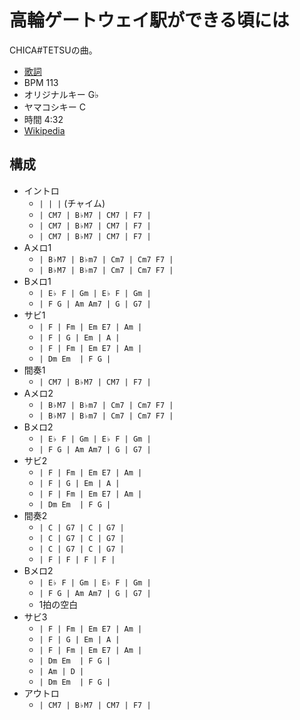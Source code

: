 # 高輪ゲートウェイ駅ができる頃には

CHICA#TETSUの曲。

- [歌詞](https://j-lyric.net/artist/a060421/l04e727.html)
- BPM 113
- オリジナルキー G♭
- ヤマコシキー C
- 時間 4:32
- [Wikipedia](https://ja.wikipedia.org/wiki/BEYOOOOOND1St)

## 構成

- イントロ
  - `| | |` (チャイム)
  - `| CM7 | B♭M7 | CM7 | F7 |`
  - `| CM7 | B♭M7 | CM7 | F7 |`
  - `| CM7 | B♭M7 | CM7 | F7 |`
- Aメロ1
  - `| B♭M7 | B♭m7 | Cm7 | Cm7 F7 |`
  - `| B♭M7 | B♭m7 | Cm7 | Cm7 F7 |`
- Bメロ1
  - `| E♭ F | Gm | E♭ F | Gm |`
  - `| F G | Am Am7 | G | G7 |`
- サビ1
  - `| F | Fm | Em E7 | Am |`
  - `| F | G | Em | A |`
  - `| F | Fm | Em E7 | Am |`
  - `| Dm Em  | F G |`
- 間奏1
  - `| CM7 | B♭M7 | CM7 | F7 |`
- Aメロ2
  - `| B♭M7 | B♭m7 | Cm7 | Cm7 F7 |`
  - `| B♭M7 | B♭m7 | Cm7 | Cm7 F7 |`
- Bメロ2
  - `| E♭ F | Gm | E♭ F | Gm |`
  - `| F G | Am Am7 | G | G7 |`
- サビ2
  - `| F | Fm | Em E7 | Am |`
  - `| F | G | Em | A |`
  - `| F | Fm | Em E7 | Am |`
  - `| Dm Em  | F G |`
- 間奏2
  - `| C | G7 | C | G7 |`
  - `| C | G7 | C | G7 |`
  - `| C | G7 | C | G7 |`
  - `| F | F | F | F
  |`
- Bメロ2
  - `| E♭ F | Gm | E♭ F | Gm |`
  - `| F G | Am Am7 | G | G7 |`
  - 1拍の空白
- サビ3
  - `| F | Fm | Em E7 | Am |`
  - `| F | G | Em | A |`
  - `| F | Fm | Em E7 | Am |`
  - `| Dm Em  | F G |`
  - `| Am | D |`
  - `| Dm Em  | F G |`
- アウトロ
  - `| CM7 | B♭M7 | CM7 | F7 |`
  
